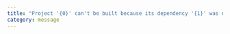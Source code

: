```yaml
---
title: "Project '{0}' can't be built because its dependency '{1}' was not built"
category: message
---
```

